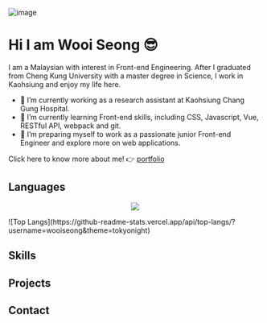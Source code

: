 ![image](https://i.ibb.co/8xT05gt/2024-12-19-195343.png)

# Hi I am Wooi Seong :sunglasses:
I am a Malaysian with interest in Front-end Engineering. After I graduated from Cheng Kung University with a master degree in Science, I work in Kaohsiung and enjoy my life here.

- 🔭 I’m currently working as a research assistant at Kaohsiung Chang Gung Hospital.
- 🌱 I’m currently learning Front-end skills, including CSS, Javascript, Vue, RESTful API, webpack and git.
- 👯 I’m preparing myself to work as a passionate junior Front-end Engineer and explore more on web applications.

Click here to know more about me! :point_right: 
<a href="https://portfolio-project-vercel-mocha.vercel.app/">portfolio</a>

## Languages
<p align="center">
  <img  src="https://github-readme-stats.vercel.app/api/top-langs/?username=wooiseong&theme=tokyonight" />
</p>
![Top Langs](https://github-readme-stats.vercel.app/api/top-langs/?username=wooiseong&theme=tokyonight)

## Skills

## Projects

## Contact

